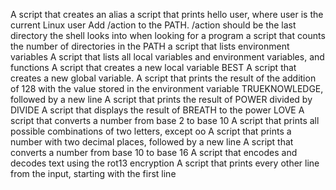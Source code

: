 A script that creates an alias
a script that prints hello user, where user is the current Linux user
Add /action to the PATH. /action should be the last directory the shell looks into when looking for a program
a script that counts the number of directories in the PATH
a script that lists environment variables
A script that lists all local variables and environment variables, and functions
A script that creates a new local variable BEST
A script that creates a new global variable.
A script that prints the result of the addition of 128 with the value stored in the environment variable TRUEKNOWLEDGE, followed by a new line
A script that prints the result of POWER divided by DIVIDE
A script that displays the result of BREATH to the power LOVE
A script that converts a number from base 2 to base 10
A script that prints all possible combinations of two letters, except oo
A script that prints a number with two decimal places, followed by a new line
A script that converts a number from base 10 to base 16
A script that encodes and decodes text using the rot13 encryption
A script that prints every other line from the input, starting with the first line
